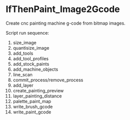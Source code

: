 # IfThenPaint_Image2Gcode
Create cnc painting machine g-code from bitmap images.

Script run sequence:
1. size_image
2. quantisize_image
3. add_tools
4. add_tool_profiles
5. add_stock_paints
6. add_machine_objects
7. line_scan
8. commit_process/remove_process
9. add_layer
10. create_painting_preview
11. layer_painting_distance
12. palette_paint_map
13. write_brush_gcode 
14. write_paint_gcode
